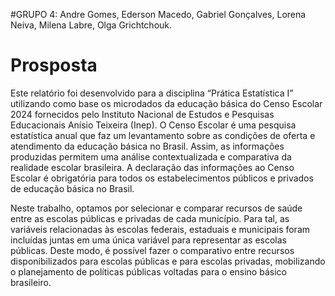 #GRUPO 4: Andre Gomes, Ederson Macedo, Gabriel Gonçalves, Lorena Neiva, Milena Labre, Olga Grichtchouk.
# Prosposta
Este relatório foi desenvolvido para a disciplina “Prática Estatística I” utilizando como base os microdados da educação básica do Censo Escolar 2024 fornecidos pelo Instituto Nacional de Estudos e Pesquisas Educacionais Anísio Teixeira (Inep). O Censo Escolar é uma pesquisa estatística anual que faz um levantamento sobre as condições de oferta e atendimento da educação básica no Brasil. Assim, as informações produzidas permitem uma análise contextualizada e comparativa da realidade escolar brasileira. A declaração das informações ao Censo Escolar é obrigatória para todos os estabelecimentos públicos e privados de educação básica no Brasil.

 Neste trabalho, optamos por selecionar e comparar recursos de saúde entre as escolas públicas e privadas de cada município. Para tal, as variáveis relacionadas às escolas federais, estaduais e municipais foram incluídas juntas em uma única variável para representar as escolas públicas. Deste modo, é possível fazer o comparativo entre recursos disponibilizados para escolas públicas e para escolas privadas, mobilizando o planejamento de políticas públicas voltadas para o ensino básico brasileiro.

